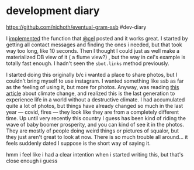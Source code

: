 # development diary
https://github.com/nichoth/eventual-gram-ssb
#dev-diary

I [implemented](https://github.com/nichoth/eventual-gram-ssb/blob/986330906147327c9f00b104b096a3af2734bf52/src/app.js#L372) the function that [@cel](@f/6sQ6d2CMxRUhLpspgGIulDxDCwYD7DzFzPNr7u5AU=.ed25519) posted and it works great. I started by getting all contact messages and finding the ones i needed, but that took way too long, like 10 seconds. Then I thought I could just as well make a materialized DB view of it ( a flume view?) , but the way in cel's example is totally fast enough. I hadn't seen the `sbot.links` method previously.

I started doing this originally b/c i wanted a place to share photos, but I couldn't bring myself to use instagram. I wanted something like ssb as far as the feeling of using it, but more for photos. Anyway, was reading [this article](https://www.propublica.org/article/climate-change-will-force-a-new-american-migration) about climate change, and realized this is the last generation to experience life in a world without a destructive climate. I had accumulated quite a lot of photos, but things have already changed so much in the last year — covid, fires — they look like they are from a completely different time. Up until very recently this country I guess has been kind of riding the wave of baby boomer prosperity, and you can kind of see it in the photos. They are mostly of people doing weird things or pictures of squalor, but they just aren't great to look at now. There is so much trouble all around… it feels suddenly dated I suppose is the short way of saying it. 

hmm i feel like i had a clear intention when i started writing this, but that's close enough i guess